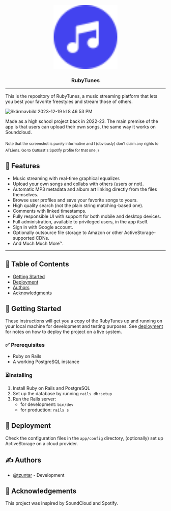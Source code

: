 <p align="center">
  <a href="" rel="noopener">
 <img width=200px height=200px src="./app/assets/images/logo.svg" alt="RubyTunes Logo"></a>
</p>

<h3 align="center">RubyTunes</h3>

---

This is the repository of RubyTunes, a music streaming platform that lets you
best your favorite freestyles and stream those of others.

<img width="1223" alt="Skärmavbild 2023-12-19 kl  8 46 53 PM" src="https://github.com/tzuntar/rubytunes/assets/35228139/c9981f97-a49c-40db-ad01-f908d4028bc7">

Made as a high school project back in 2022-23. The main premise of the app is that
users can upload their own songs, the same way it works on Soundcloud.

<p><sub>Note that the screenshot is purely informative and I (obviously) don't claim any rights
to ATLiens. Go to Outkast's Spotify profile for that one ;)</sub></p>

## 💎 Features

- Music streaming with real-time graphical equalizer.
- Upload your own songs and collabs with others (users or not).
- Automatic MP3 metadata and album art linking directly from the files themselves.
- Browse user profiles and save your favorite songs to yours.
- High quality search (not the plain string matching-based one).
- Comments with linked timestamps.
- Fully responsible UI with support for both mobile and desktop devices.
- Full administration, available to privileged users, in the app itself.
- Sign in with Google account.
- Optionally outsource file storage to Amazon or other ActiveStorage-supported CDNs.
- And Much Much More™.
  
---

## 📝 Table of Contents

- [Getting Started](#getting_started)
- [Deployment](#deployment)
- [Authors](#authors)
- [Acknowledgments](#acknowledgement)

## 🏁 Getting Started <a name = "getting_started"></a>

These instructions will get you a copy of the RubyTunes up and running on your local machine for development and testing
purposes. See [deployment](#deployment) for notes on how to deploy the project on a live system.

### ✅ Prerequisites <a name = "prerequisites"></a>

- Ruby on Rails
- A working PostgreSQL instance

### ⏳Installing

1. Install Ruby on Rails and PostgreSQL
2. Set up the database by running `rails db:setup`
3. Run the Rails server:
   - for development: `bin/dev`
   - for production: `rails s`

## 🚀 Deployment <a name = "deployment"></a>

Check the configuration files in the `app/config` directory, (optionally) set up ActiveStorage on a cloud provider.

## ✍️ Authors <a name = "authors"></a>

- [@tzuntar](https://github.com/tzuntar) - Development

## 🎉 Acknowledgements <a name = "acknowledgement"></a>

This project was inspired by SoundCloud and Spotify.
